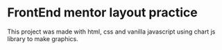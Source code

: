 # FrontEnd mentor layout practice

This project was made with html, css and vanilla javascript using chart js library to make graphics.
